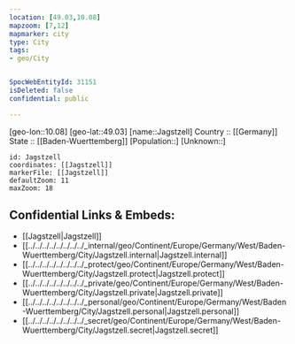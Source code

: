 ```yaml
---
location: [49.03,10.08] 
mapzoom: [7,12] 
mapmarker: city 
type: City
tags:
- geo/City


SpocWebEntityId: 31151
isDeleted: false
confidential: public

---
```

[geo-lon::10.08] 
[geo-lat::49.03] 
[name::Jagstzell] 
Country :: [[Germany]]  
State :: [[Baden-Wuerttemberg]] 
[Population::] 
[Unknown::] 


```leaflet
id: Jagstzell
coordinates: [[Jagstzell]] 
markerFile: [[Jagstzell]] 
defaultZoom: 11 
maxZoom: 18
```


## Confidential Links & Embeds: 
- [[Jagstzell|Jagstzell]]  
- [[../../../../../../../../_internal/geo/Continent/Europe/Germany/West/Baden-Wuerttemberg/City/Jagstzell.internal|Jagstzell.internal]] 
- [[../../../../../../../../_protect/geo/Continent/Europe/Germany/West/Baden-Wuerttemberg/City/Jagstzell.protect|Jagstzell.protect]] 
- [[../../../../../../../../_private/geo/Continent/Europe/Germany/West/Baden-Wuerttemberg/City/Jagstzell.private|Jagstzell.private]] 
- [[../../../../../../../../_personal/geo/Continent/Europe/Germany/West/Baden-Wuerttemberg/City/Jagstzell.personal|Jagstzell.personal]] 
- [[../../../../../../../../_secret/geo/Continent/Europe/Germany/West/Baden-Wuerttemberg/City/Jagstzell.secret|Jagstzell.secret]] 
